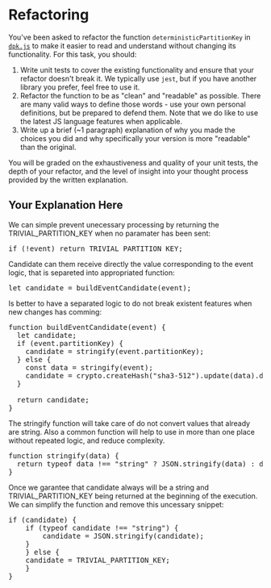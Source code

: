# Refactoring

You've been asked to refactor the function `deterministicPartitionKey` in [`dpk.js`](dpk.js) to make it easier to read and understand without changing its functionality. For this task, you should:

1. Write unit tests to cover the existing functionality and ensure that your refactor doesn't break it. We typically use `jest`, but if you have another library you prefer, feel free to use it.
2. Refactor the function to be as "clean" and "readable" as possible. There are many valid ways to define those words - use your own personal definitions, but be prepared to defend them. Note that we do like to use the latest JS language features when applicable.
3. Write up a brief (~1 paragraph) explanation of why you made the choices you did and why specifically your version is more "readable" than the original.

You will be graded on the exhaustiveness and quality of your unit tests, the depth of your refactor, and the level of insight into your thought process provided by the written explanation.

## Your Explanation Here

We can simple prevent unecessary processing by returning the TRIVIAL_PARTITION_KEY when no paramater has been sent:

<pre>
if (!event) return TRIVIAL_PARTITION_KEY;
</pre>

Candidate can them receive directly the value corresponding to the event logic, that is separeted into appropriated function:

<pre>
let candidate = buildEventCandidate(event);
</pre>

Is better to have a separated logic to do not break existent features when new changes has comming:

<pre>
function buildEventCandidate(event) {
  let candidate;
  if (event.partitionKey) {
    candidate = stringify(event.partitionKey);
  } else {
    const data = stringify(event);
    candidate = crypto.createHash("sha3-512").update(data).digest("hex");
  }

  return candidate;
}
</pre>

The stringify function will take care of do not convert values that already are string. Also a common function will help to use in more than one place without repeated logic, and reduce complexity.

<pre>
function stringify(data) {
  return typeof data !== "string" ? JSON.stringify(data) : data;
}
</pre>

Once we garantee that candidate always will be a string and TRIVIAL_PARTITION_KEY being returned at the beginning of the execution. We can simplify the function and remove this uncessary snippet:

<pre>
if (candidate) {
    if (typeof candidate !== "string") {
        candidate = JSON.stringify(candidate);
    }
    } else {
    candidate = TRIVIAL_PARTITION_KEY;
    }
}
</pre>